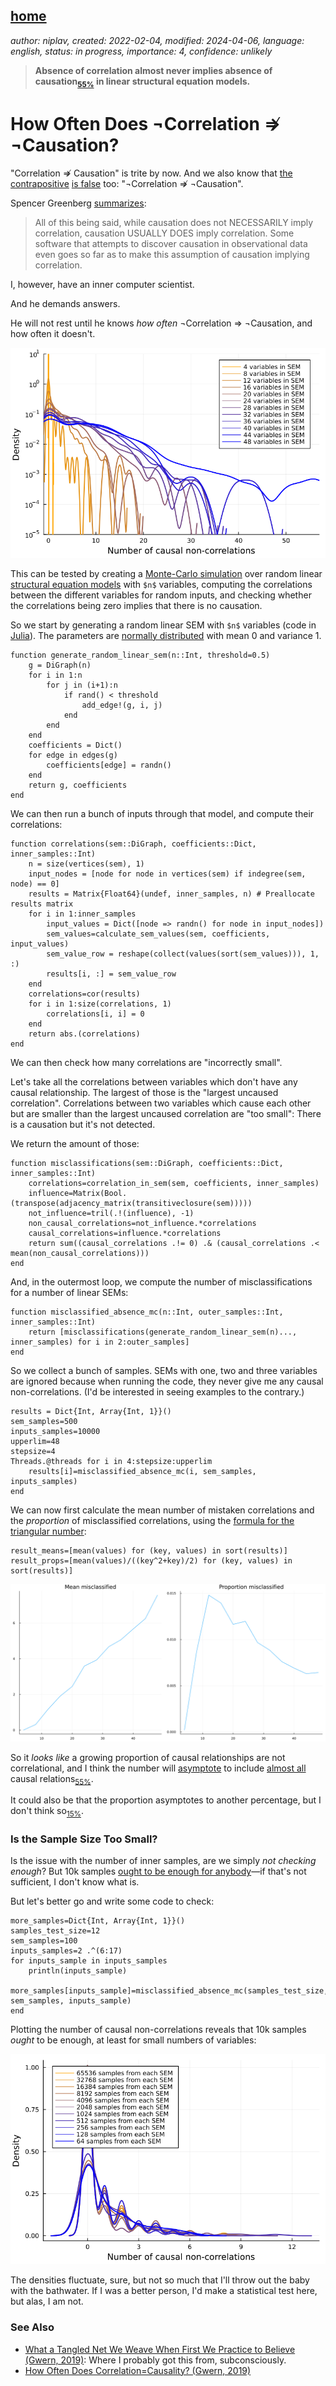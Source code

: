[home](./index.md)
-------------------

*author: niplav, created: 2022-02-04, modified: 2024-04-06, language: english, status: in progress, importance: 4, confidence: unlikely*

> __Absence of correlation almost never implies absence of
causation<sub>[55%](https://fatebook.io/q/in-linear-sems-with-0-1-distributed--clujl9idv0001lc0841gwx9te)</sub>
in linear structural equation models.__

How Often Does ¬Correlation ⇏ ¬Causation?
==========================================

"Correlation ⇏ Causation" is trite by now. And we also know that
[the](https://www.spencergreenberg.com/2022/03/can-you-have-causation-without-correlation-surprisingly-yes/)
[contrapositive](https://stats.stackexchange.com/questions/221936/does-no-correlation-imply-no-causality)
[is false](https://core.ac.uk/download/pdf/82460997.pdf) too:
"¬Correlation ⇏ ¬Causation".

Spencer Greenberg
[summarizes](https://www.spencergreenberg.com/2022/03/can-you-have-causation-without-correlation-surprisingly-yes/):

> All of this being said, while causation does not NECESSARILY imply
correlation, causation USUALLY DOES imply correlation. Some software
that attempts to discover causation in observational data even goes so
far as to make this assumption of causation implying correlation.

I, however, have an inner computer scientist.

And he demands answers.

He will not rest until he knows *how often* ¬Correlation ⇒ ¬Causation,
and how often it doesn't.

![](./img/cause/misclassifications.png)

This can be tested by creating a [Monte-Carlo
simulation](https://en.wikipedia.org/wiki/Monte-Carlo_simulation)
over random linear [structural equation
models](https://en.wikipedia.org/wiki/Structural_equation_Models)
with `$n$` variables, computing the correlations between the different
variables for random inputs, and checking whether the correlations being
zero implies that there is no causation.

So we start by generating a random linear SEM with `$n$` variables (code
in [Julia](https://en.wikipedia.org/wiki/Julia_programming_language)). The
parameters are [normally
distributed](https://en.wikipedia.org/wiki/Normal-distribution) with
mean 0 and variance 1.

	function generate_random_linear_sem(n::Int, threshold=0.5)
		g = DiGraph(n)
		for i in 1:n
			for j in (i+1):n
				if rand() < threshold
					add_edge!(g, i, j)
				end
			end
		end
		coefficients = Dict()
		for edge in edges(g)
			coefficients[edge] = randn()
		end
		return g, coefficients
	end

We can then run a bunch of inputs through that model, and compute their
correlations:

	function correlations(sem::DiGraph, coefficients::Dict, inner_samples::Int)
		n = size(vertices(sem), 1)
		input_nodes = [node for node in vertices(sem) if indegree(sem, node) == 0]
		results = Matrix{Float64}(undef, inner_samples, n) # Preallocate results matrix
		for i in 1:inner_samples
			input_values = Dict([node => randn() for node in input_nodes])
			sem_values=calculate_sem_values(sem, coefficients, input_values)
			sem_value_row = reshape(collect(values(sort(sem_values))), 1, :)
			results[i, :] = sem_value_row
		end
		correlations=cor(results)
		for i in 1:size(correlations, 1)
			correlations[i, i] = 0
		end
		return abs.(correlations)
	end

We can then check how many correlations are "incorrectly small".

Let's take all the correlations between variables which don't have
any causal relationship. The largest of those is the "largest uncaused
correlation". Correlations between two variables which cause each other
but are smaller than the largest uncaused correlation are "too small":
There is a causation but it's not detected.

We return the amount of those:

<!--TODO: we filter here after the *mean* of noncausal correlations,
previsouly after the maximum. What's the right way? Technically,
there's two distributions of correlation values, so we gotta find a
cutoff point
Example of 1⇒3 and 2⇒3 edges, 1 & 2 have strong non-causal
correlation-->

	function misclassifications(sem::DiGraph, coefficients::Dict, inner_samples::Int)
		correlations=correlation_in_sem(sem, coefficients, inner_samples)
		influence=Matrix(Bool.(transpose(adjacency_matrix(transitiveclosure(sem)))))
		not_influence=tril(.!(influence), -1)
		non_causal_correlations=not_influence.*correlations
		causal_correlations=influence.*correlations
		return sum((causal_correlations .!= 0) .& (causal_correlations .< mean(non_causal_correlations)))
	end

And, in the outermost loop, we compute the number of misclassifications
for a number of linear SEMs:

	function misclassified_absence_mc(n::Int, outer_samples::Int, inner_samples::Int)
		return [misclassifications(generate_random_linear_sem(n)..., inner_samples) for i in 2:outer_samples]
	end

So we collect a bunch of samples. SEMs with one, two and three variables
are ignored because when running the code, they never give me any
causal non-correlations. (I'd be interested in seeing examples to the
contrary.)<!--TODO: try to actually find some-->

	results = Dict{Int, Array{Int, 1}}()
	sem_samples=500
	inputs_samples=10000
	upperlim=48
	stepsize=4
	Threads.@threads for i in 4:stepsize:upperlim
		results[i]=misclassified_absence_mc(i, sem_samples, inputs_samples)
	end

We can now first calculate the mean number of mistaken
correlations and the *proportion* of misclassified
correlations, using the [formula for the triangular
number](https://en.wikipedia.org/wiki/Triangular_Number#Formula):

	result_means=[mean(values) for (key, values) in sort(results)]
	result_props=[mean(values)/((key^2+key)/2) for (key, values) in sort(results)]

![](./img/cause/summaries.png)

So it *looks like* a growing proportion of causal
relationships are not correlational, and I think the number will
[asymptote](https://en.wikipedia.org/wiki/Asymptote) to include
[almost all](https://en.wikipedia.org/wiki/Almost_all) causal
relations<sub>[55%](https://fatebook.io/q/in-linear-sems-with-0-1-distributed--clujl9idv0001lc0841gwx9te)</sub>.

It could also be that the proportion asymptotes
to another percentage, but I don't think
so<sub>[15%](https://fatebook.io/q/in-linear-sems-with-0-1-distributed--clujlfm8b0001kx08z6geffu4)</sub>.

### Is the Sample Size Too Small?

Is the issue with the number of inner samples, are we
simply *not checking enough*? But 10k samples [ought to be enough for
anybody](https://www.computerworld.com/article/2534312/the--640k--quote-won-t-go-away----but-did-gates-really-say-it-.html)—if
that's not sufficient, I don't know what is.

But let's better go and write some code to check:

	more_samples=Dict{Int, Array{Int, 1}}()
	samples_test_size=12
	sem_samples=100
	inputs_samples=2 .^(6:17)
	for inputs_sample in inputs_samples
		println(inputs_sample)
		more_samples[inputs_sample]=misclassified_absence_mc(samples_test_size, sem_samples, inputs_sample)
	end

Plotting the number of causal non-correlations reveals that 10k samples
*ought* to be enough, at least for small numbers of variables:

![](./img/cause/misclassifications_samples.png)

The densities fluctuate, sure, but not so much that I'll throw out the
baby with the bathwater. If I was a better person, I'd make a statistical
test here, but alas, I am not.

### See Also

* [What a Tangled Net We Weave When First We Practice to Believe (Gwern, 2019)](https://gwern.net/causality#what-a-tangled-net-we-weave-when-first-we-practice-to-believe): Where I probably got this from, subconsciously.
* [How Often Does Correlation=Causality? (Gwern, 2019)](https://gwern.net/correlation)
